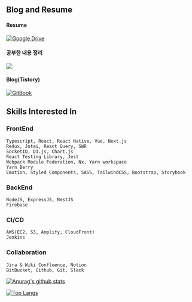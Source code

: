 <h2>Blog and Resume</h3>

<h4>Resume</h4>

[![Google Drive](https://img.shields.io/badge/Google%20Drive-4285F4?logo=googledrive&logoColor=fff)](https://drive.google.com/file/d/1nzQdXQD-8mrozM_5PjvYwDcsTLMi4nAM/view?usp=sharing)

<h4>공부한 내용 정리</h4>

[<img src="https://img.shields.io/badge/Notion-000000?style=for-the-badge&logo=notion&logoColor=white"/>](https://complex-grape-7d5.notion.site/a0c42add288e496592af5da26af888b0?v=581b0e623cca459ca51bbff86dc495d3)

<h4>Blog(Tistory)</h4>

[![GitBook](https://img.shields.io/badge/GitBook-3884FF?logo=gitbook&logoColor=fff)](https://muscardinus.tistory.com/)

<h2>Skills Interested In</h4>
<h3>FrontEnd</h3>

```
Typescript, React, React Native, Vue, Next.js
Redux, Jotai, React Query, SWR
SocketIO, D3.js, Chart.js
React Testing Library, Jest
Webpack Module Federation, Nx, Yarn workspace
Yarn Berry
Emotion, Styled Components, SASS, TailwindCSS, Bootstrap, Storybook
```

<h3>BackEnd</h3>

```
NodeJS, ExpressJS, NestJS
Firebase
```

<h3>CI/CD</h3>

```
AWS(EC2, S3, Amplify, CloudFront)
Jenkins
```

<h3>Collaboration</h3>

```
Jira & Wiki Confluence, Notion
BitBucket, Github, Git, Slack
```

[![Anurag's github stats](https://github-readme-stats.vercel.app/api?username=Muscardinus94)](https://github.com/anuraghazra/github-readme-stats)

[![Top Langs](https://github-readme-stats.vercel.app/api/top-langs/?username=Muscardinus94&layout=compact)](https://github.com/anuraghazra/github-readme-stats)

